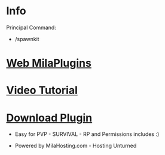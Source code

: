 # Info
Principal Command:
- /spawnkit

# [Web MilaPlugins](https://unturnedplugins.milahosting.com)

# [Video Tutorial](https://youtu.be/47PlzqznYhQ?si=OAuR5EYtwjolWY01)

# [Download Plugin](https://milahosting.com/SpawnKitByMila.zip)

- Easy for PVP - SURVIVAL - RP and Permissions includes :)

- Powered by MilaHosting.com - Hosting Unturned
